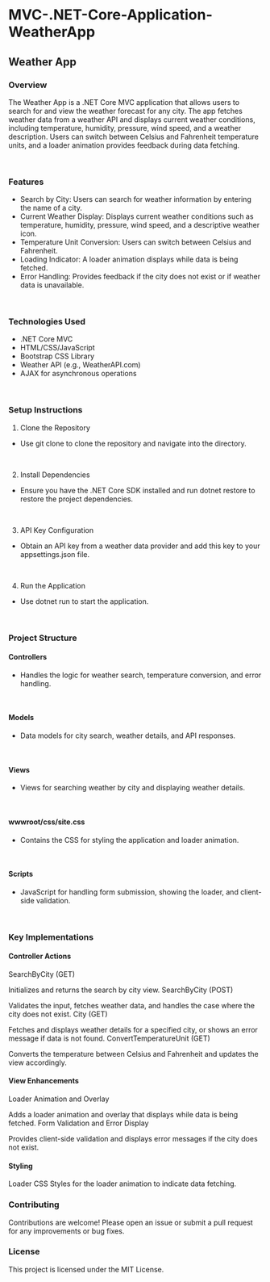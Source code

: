 # MVC-.NET-Core-Application-WeatherApp
<h2>Weather App</h2>
<h3>Overview</h3>

<p>The Weather App is a .NET Core MVC application that allows users to search for and view the weather forecast for any city. The app fetches weather data from a weather API and displays current weather conditions, including temperature, humidity, pressure, wind speed, and a weather description. Users can switch between Celsius and Fahrenheit temperature units, and a loader animation provides feedback during data fetching.<p/>
<br>

<h3>Features</h3>

- Search by City: Users can search for weather information by entering the name of a city.
- Current Weather Display: Displays current weather conditions such as temperature, humidity, pressure, wind speed, and a descriptive weather icon.
- Temperature Unit Conversion: Users can switch between Celsius and Fahrenheit.
- Loading Indicator: A loader animation displays while data is being fetched.
- Error Handling: Provides feedback if the city does not exist or if weather data is unavailable.
<br>

<h3>Technologies Used</h3>

- .NET Core MVC
- HTML/CSS/JavaScript
- Bootstrap CSS Library
- Weather API (e.g., WeatherAPI.com)
- AJAX for asynchronous operations
<br>

<h3>Setup Instructions</h3>

1. Clone the Repository

- Use git clone to clone the repository and navigate into the directory.
<br>

2. Install Dependencies

- Ensure you have the .NET Core SDK installed and run dotnet restore to restore the project dependencies.
<br>

3. API Key Configuration

- Obtain an API key from a weather data provider and add this key to your appsettings.json file.
<br>

4. Run the Application

- Use dotnet run to start the application.
<br>

<h3>Project Structure</h3>

<h4>Controllers</h4>

- Handles the logic for weather search, temperature conversion, and error handling.
<br>

<h4>Models</h4>

- Data models for city search, weather details, and API responses.
<br>

<h4>Views</h4>

- Views for searching weather by city and displaying weather details.
<br>

<h4>wwwroot/css/site.css</h4>

- Contains the CSS for styling the application and loader animation.
<br>

<h4>Scripts</h4>

- JavaScript for handling form submission, showing the loader, and client-side validation.
<br>


<h3>Key Implementations</h3>

<h4>Controller Actions</h4>

SearchByCity (GET)

Initializes and returns the search by city view.
SearchByCity (POST)

Validates the input, fetches weather data, and handles the case where the city does not exist.
City (GET)

Fetches and displays weather details for a specified city, or shows an error message if data is not found.
ConvertTemperatureUnit (GET)

Converts the temperature between Celsius and Fahrenheit and updates the view accordingly.

<h4>View Enhancements</h4>

Loader Animation and Overlay

Adds a loader animation and overlay that displays while data is being fetched.
Form Validation and Error Display

Provides client-side validation and displays error messages if the city does not exist.

<h4>Styling</h4>

Loader CSS
Styles for the loader animation to indicate data fetching.


<h3>Contributing</h3>

Contributions are welcome! Please open an issue or submit a pull request for any improvements or bug fixes.


<h3>License</h3>

This project is licensed under the MIT License.
